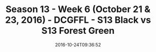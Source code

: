 ---
title: Season 13 - Week 6 (October 21 & 23, 2016) - DCGFFL - S13 Black vs S13 Forest
  Green
teams-score:
- team: _teams/s13-black.md
  score: 29
- team: _teams/s13-forest.md
  score: 12
mvp: J. Anderson (Black); CJ Babb (Forest)
game-ball: P. Bencivenga (Black); T. Holley (Forest)
sportsperson: ''
season: 13
week: 6
date: '2016-10-24T09:36:52'
pageid: season-13-week-6-october-21-23-2016-4811-vs-4814
---